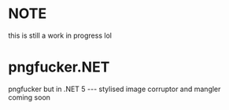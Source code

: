 # NOTE
this is still a work in progress lol
  
# pngfucker.NET
pngfucker but in .NET 5 --- stylised image corruptor and mangler  
coming soon  